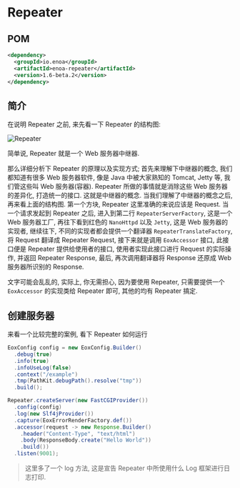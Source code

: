 
# Repeater

## POM

```xml
<dependency>
  <groupId>io.enoa</groupId>
  <artifactId>enoa-repeater</artifactId>
  <version>1.6-beta.2</version>
</dependency>
```

## 简介

在说明 Repeater 之前, 来先看一下 Repeater 的结构图:

![Repeater](https://raw.githubusercontent.com/iaceob/gallery/master/enoa/repeater.svg?sanitize=true)

简单说, Repeater 就是一个 Web 服务器中继器.

那么详细分析下 Repeater 的原理以及实现方式; 首先来理解下中继器的概念, 我们都知道有很多 Web 服务器软件, 像是 Java 中被大家熟知的 Tomcat, Jetty 等, 我们管这些叫 Web 服务器(容器). Repeater 所做的事情就是消除这些 Web 服务器的差异化, 打造统一的接口. 这就是中继器的概念.
当我们理解了中继器的概念之后, 再来看上面的结构图. 第一个方块, Repeater 这里准确的来说应该是 Request. 当一个请求发起到 Repeater 之后, 进入到第二行 `RepeaterServerFactory`, 这是一个 Web 服务器工厂, 再往下看到红色的 `NanoHttpd` 以及 `Jetty`, 这是 Web 服务器的实现者, 继续往下, 不同的实现者都会提供一个翻译器 `RepeaterTranslateFactory`, 将 Request 翻译成 Repeater Request, 接下来就是调用 `EoxAccessor` 接口, 此接口便是 Repeater 提供给使用者的接口, 使用者实现此接口进行 Request 的实际操作, 并返回 Repeater Response, 最后, 再次调用翻译器将 Response 还原成 Web 服务器所识别的 Response.

文字可能会乱乱的, 实际上, 你无需担心, 因为要使用 Repeater, 只需要提供一个 `EoxAccessor` 的实现类给 Repeater 即可, 其他的均有 Repeater 搞定.

## 创建服务器

来看一个比较完整的案例, 看下 Repeater 如何运行

```java
EoxConfig config = new EoxConfig.Builder()
  .debug(true)
  .info(true)
  .infoUseLog(false)
  .context("/example")
  .tmp(PathKit.debugPath().resolve("tmp"))
  .build();

Repeater.createServer(new FastCGIProvider())
  .config(config)
  .log(new Slf4jProvider())
  .capture(EoxErrorRenderFactory.def())
  .accessor(request -> new Response.Builder()
    .header("Content-Type", "text/html")
    .body(ResponseBody.create("Hello World"))
    .build())
  .listen(9001);
```

> 这里多了一个 log 方法, 这是宣告 Repeater 中所使用什么 Log 框架进行日志打印.

